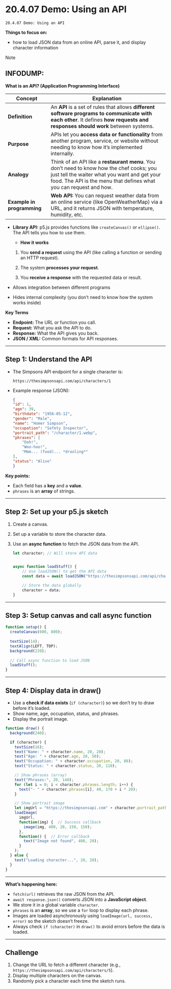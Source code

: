 # 20.4.07 Demo: Using an API
```
20.4.07 Demo: Using an API
```
**Things to focus on:**
* how to load JSON data from an online API, parse it, and display character information 

> [!NOTE]
> ## INFODUMP:
>  **What is an API? (Application Programming Interface)**
> 
> | Concept                    | Explanation                                                                                                                                                                                                         |
> | -------------------------- | ------------------------------------------------------------------------------------------------------------------------------------------------------------------------------------------------------------------- |
> | **Definition**             | An **API** is a set of rules that allows **different software programs to communicate with each other**. It defines **how requests and responses should work** between systems. |
> | **Purpose**                | APIs let you **access data or functionality** from another program, service, or website without needing to know how it’s implemented internally.                                                                    |
> | **Analogy**     | Think of an API like a **restaurant menu**. You don’t need to know how the chef cooks; you just tell the waiter what you want and get your food. The API is the menu that defines what you can request and how.     |
> | **Example in programming** | **Web API:** You can request weather data from an online service (like OpenWeatherMap) via a URL, and it returns JSON with temperature, humidity, etc.                                                            |
> 
> * **Library API:** p5.js provides functions like `createCanvas()` or `ellipse()`. The API tells you how to use them. 
>     *  **How it works** 
>      1. You **send a request** using the API (like calling a function or sending an HTTP request).
> 
>     2. The system **processes your request**.
>    3. You **receive a response** with the requested data or result. 
>
> 
> * Allows integration between different programs
> * Hides internal complexity (you don’t need to know how the system works inside) 
>   
>  **Key Terms** 
> * **Endpoint:** The URL or function you call.
> * **Request:** What you ask the API to do.
> * **Response:** What the API gives you back.
> * **JSON / XML:** Common formats for API responses. 
> 
> ---



## Step 1: Understand the API

* The Simpsons API endpoint for a single character is:

    ```
    https://thesimpsonsapi.com/api/characters/1
    ```

* Example response (JSON):

    ```json
    {
    "id": 1,
    "age": 39,
    "birthdate": "1956-05-12",
    "gender": "Male",
    "name": "Homer Simpson",
    "occupation": "Safety Inspector",
    "portrait_path": "/character/1.webp",
    "phrases": [
        "Doh!",
        "Woo-hoo!",
        "Mmm... (food)... *drooling*"
    ],
    "status": "Alive"
    }
    ```

**Key points:**

* Each field has a **key** and a **value**.
* `phrases` is an **array** of strings.
<!-- * `portrait_path` is a relative URL, we need the URL to display it. -->

---

## Step 2: Set up your p5.js sketch

1. Create a canvas.
2. Set up a variable to store the character data.
3. Use an **async function** to fetch the JSON data from the API.

    ```javascript
    let character; // Will store API data


    async function loadStuff() {
        // Use loadJSON() to get the API data
        const data = await loadJSON("https://thesimpsonsapi.com/api/characters/1");

        // Store the data globally
        character = data;
    }

    ```

---

## Step 3: Setup canvas and call async function

```javascript
function setup() {
  createCanvas(600, 800);
  
  textSize(14);
  textAlign(LEFT, TOP);
  background(220);
  
  // Call async function to load JSON
  loadStuff();
}
```

---

## Step 4: Display data in draw()

* Use a **check if data exists** (`if (character)`) so we don’t try to draw before it’s loaded.
* Show name, age, occupation, status, and phrases.
* Display the portrait image.

```javascript
function draw() {
  background(240);

  if (character) {
    textSize(16);
    text("Name: " + character.name, 20, 20);
    text("Age: " + character.age, 20, 50);
    text("Occupation: " + character.occupation, 20, 80);
    text("Status: " + character.status, 20, 110);

    // Show phrases (array)
    text("Phrases:", 20, 140);
    for (let i = 0; i < character.phrases.length; i++) {
      text("- " + character.phrases[i], 40, 170 + i * 20);
    }

    // Show portrait image
    let imgUrl = "https://thesimpsonsapi.com" + character.portrait_path;
    loadImage(
      imgUrl,
      function(img) {  // Success callback
        image(img, 400, 20, 150, 150);
      },
      function() {  // Error callback
        text("Image not found", 400, 20);
      }
    );
  } else {
    text("Loading character...", 20, 20);
  }
}
```

---

**What’s happening here:**

* `fetch(url)` retrieves the raw JSON from the API.
* `await response.json()` converts JSON into a **JavaScript object**.
* We store it in a global variable `character`.
* `phrases` is an **array**, so we use a `for` loop to display each phrase.
* Images are loaded asynchronously using `loadImage(url, success, error)` so the sketch doesn’t freeze.
* Always check `if (character)` in `draw()` to avoid errors before the data is loaded.

---

## Challenge

1. Change the URL to fetch a different character (e.g., `https://thesimpsonsapi.com/api/characters/5`).
2. Display multiple characters on the canvas.
3. Randomly pick a character each time the sketch runs.


